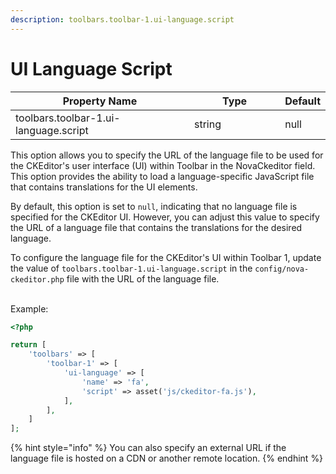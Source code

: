 ```yaml
---
description: toolbars.toolbar-1.ui-language.script
---
```


# UI Language Script

<table><thead><tr><th width="342">Property Name</th><th width="173.33333333333331">Type</th><th>Default</th></tr></thead><tbody><tr><td>toolbars.toolbar-1.ui-language.script</td><td>string</td><td>null</td></tr></tbody></table>

This option allows you to specify the URL of the language file to be used for the CKEditor's user interface (UI) within Toolbar in the NovaCkeditor field. This option provides the ability to load a language-specific JavaScript file that contains translations for the UI elements.

By default, this option is set to `null`, indicating that no language file is specified for the CKEditor UI. However, you can adjust this value to specify the URL of a language file that contains the translations for the desired language.

To configure the language file for the CKEditor's UI within Toolbar 1, update the value of `toolbars.toolbar-1.ui-language.script` in the `config/nova-ckeditor.php` file with the URL of the language file.

\
Example:

```php
<?php

return [    
    'toolbars' => [
        'toolbar-1' => [
            'ui-language' => [
                'name' => 'fa',
                'script' => asset('js/ckeditor-fa.js'),
            ],
        ],
    ]
];
```

{% hint style="info" %}
You can also specify an external URL if the language file is hosted on a CDN or another remote location.
{% endhint %}





